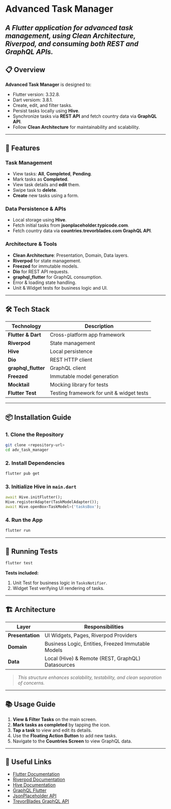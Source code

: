 
# Advanced Task Manager

_A Flutter application for advanced task management, using **Clean Architecture**, **Riverpod**, and consuming both **REST** and **GraphQL APIs**._
---

## 📋 Overview

**Advanced Task Manager** is designed to:

- Flutter version: 3.32.8.
- Dart versiom: 3.8.1.
- Create, edit, and filter tasks.
- Persist tasks locally using **Hive**.
- Synchronize tasks via **REST API** and fetch country data via **GraphQL API**.
- Follow **Clean Architecture** for maintainability and scalability.

---

## 🚀 Features

### Task Management
- View tasks: **All**, **Completed**, **Pending**.
- Mark tasks as **Completed**.
- View task details and **edit** them.
- Swipe task to **delete**.
- **Create** new tasks using a form.

### Data Persistence & APIs
- Local storage using **Hive**.
- Fetch initial tasks from **jsonplaceholder.typicode.com**.
- Fetch country data via **countries.trevorblades.com GraphQL API**.

### Architecture & Tools
- **Clean Architecture**: Presentation, Domain, Data layers.
- **Riverpod** for state management.
- **Freezed** for immutable models.
- **Dio** for REST API requests.
- **graphql_flutter** for GraphQL consumption.
- Error & loading state handling.
- Unit & Widget tests for business logic and UI.

---

## 🛠️ Tech Stack

| Technology         | Description                                  |
|--------------------|----------------------------------------------|
| **Flutter & Dart**  | Cross-platform app framework                |
| **Riverpod**        | State management                           |
| **Hive**            | Local persistence                         |
| **Dio**             | REST HTTP client                          |
| **graphql_flutter** | GraphQL client                            |
| **Freezed**         | Immutable model generation                 |
| **Mocktail**        | Mocking library for tests                  |
| **Flutter Test**    | Testing framework for unit & widget tests  |

---

## 📦 Installation Guide

### 1. Clone the Repository
```bash
git clone <repository-url>
cd adv_task_manager
```

### 2. Install Dependencies
```bash
flutter pub get
```

### 3. Initialize Hive in `main.dart`
```dart
await Hive.initFlutter();
Hive.registerAdapter(TaskModelAdapter());
await Hive.openBox<TaskModel>('tasksBox');
```

### 4. Run the App
```bash
flutter run
```

---

## 🧪 Running Tests

```bash
flutter test
```

**Tests included:**
1. Unit Test for business logic in `TasksNotifier`.
2. Widget Test verifying UI rendering of tasks.

---

## 🏗 Architecture

| Layer             | Responsibilities                                         |
|-------------------|---------------------------------------------------------|
| **Presentation**   | UI Widgets, Pages, Riverpod Providers                   |
| **Domain**         | Business Logic, Entities, Freezed Immutable Models      |
| **Data**           | Local (Hive) & Remote (REST, GraphQL) Datasources       |

> _This structure enhances scalability, testability, and clean separation of concerns._

---

## 📚 Usage Guide

1. **View & Filter Tasks** on the main screen.
2. **Mark tasks as completed** by tapping the icon.
3. **Tap a task** to view and edit its details.
4. Use the **Floating Action Button** to add new tasks.
5. Navigate to the **Countries Screen** to view GraphQL data.

---

## 🔗 Useful Links
- [Flutter Documentation](https://flutter.dev/docs)
- [Riverpod Documentation](https://riverpod.dev)
- [Hive Documentation](https://docs.hivedb.dev)
- [GraphQL Flutter](https://pub.dev/packages/graphql_flutter)
- [JsonPlaceholder API](https://jsonplaceholder.typicode.com)
- [TrevorBlades GraphQL API](https://countries.trevorblades.com)
